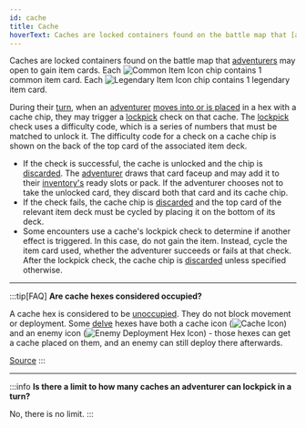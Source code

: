 ```yaml
---
id: cache
title: Cache
hoverText: Caches are locked containers found on the battle map that [adventurers](/docs/glossary/adventurer) may open to gain item cards.
---
```


Caches are locked containers found on the battle map that [adventurers](/docs/glossary/adventurer) may open to gain item cards. Each <img src="/icons/common-item.svg" alt="Common Item Icon" className="icon-svg" /> chip contains 1 common item card. Each <img src="/icons/legendary-item.svg" alt="Legendary Item Icon" className="icon-svg" /> chip contains 1 legendary item card.

During their [turn](/docs/glossary/turn), when an [adventurer](/docs/glossary/adventurer) [moves into or is placed](/docs/glossary/move-or-place) in a hex with a cache chip, they may trigger a [lockpick](/docs/glossary/lockpicking) check on that cache. The [lockpick](/docs/glossary/lockpicking) check uses a difficulty code, which is a series of numbers that must be matched to unlock it. The difficulty code for a check on a cache chip is shown on the back of the top card of the associated item deck.

- If the check is successful, the cache is unlocked and the chip is [discarded](/docs/glossary/discard). The [adventurer](/docs/glossary/adventurer) draws that card faceup and may add it to their [inventory's](/docs/adventurer/items/inventory) ready slots or pack. If the adventurer chooses not to take the unlocked card, they discard both that card and its cache chip.
- If the check fails, the cache chip is [discarded](/docs/glossary/discard) and the top card of the relevant item deck must be cycled by placing it on the bottom of its deck.
- Some encounters use a cache's lockpick check to determine if another effect is triggered. In this case, do not gain the item. Instead, cycle the item card used, whether the adventurer succeeds or fails at that check. After the lockpick check, the cache chip is [discarded](/docs/glossary/discard) unless specified otherwise.

---

:::tip[FAQ]
**Are cache hexes considered occupied?**

A cache hex is considered to be [unoccupied](/docs/glossary/occupied). They do not block movement or deployment. Some [delve](/docs/battles/types/delve/index) hexes have both a cache icon (<img src="/icons/common-item.svg" alt="Cache Icon" className="icon-svg" />) and an enemy icon (<img src="/icons/enemy-deployment-hex.svg" alt="Enemy Deployment Hex Icon" className="icon-svg"/>) - those hexes can get a cache placed on them, and an enemy can still deploy there afterwards.

<a href="https://support.chiptheorygames.com/support/solutions/articles/33000292501" target="_blank">Source</a>
:::

---

:::info
**Is there a limit to how many caches an adventurer can lockpick in a turn?**

No, there is no limit.
:::
